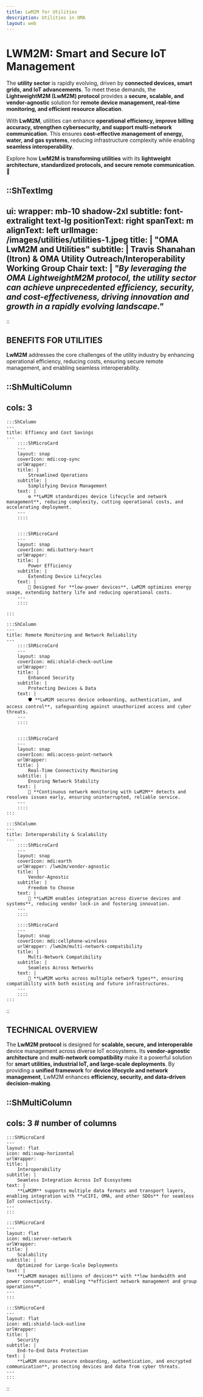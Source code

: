 ```yaml
---
title: LwM2M for Utilities
description: Utilities in OMA
layout: web
---
```

# LWM2M: Smart and Secure IoT Management

The **utility sector** is rapidly evolving, driven by **connected devices, smart grids, and IoT advancements**. To meet these demands, the **LightweightM2M (LwM2M) protocol** provides a **secure, scalable, and vendor-agnostic** solution for **remote device management, real-time monitoring, and efficient resource allocation**.  

With **LwM2M**, utilities can enhance **operational efficiency, improve billing accuracy, strengthen cybersecurity, and support multi-network communication**. This ensures **cost-effective management of energy, water, and gas systems**, reducing infrastructure complexity while enabling **seamless interoperability**.  

Explore how **LwM2M is transforming utilities** with its **lightweight architecture, standardized protocols, and secure remote communication**. 🚀  


::ShTextImg
---
ui:
    wrapper: mb-10 shadow-2xl
    subtitle: font-extralight text-lg
positionText: right
spanText: m
alignText: left
urlImage: /images/utilities/utilities-1.jpeg
title: | 
    "OMA LwM2M and Utilities"
subtitle: |
    Travis Shanahan (Itron) & OMA Utility Outreach/Interoperability Working Group Chair
text: |
    _"By leveraging the OMA LightweightM2M protocol, the utility sector can achieve unprecedented efficiency, security, and cost-effectiveness, driving innovation and growth in a rapidly evolving landscape."_ 
---
::

## BENEFITS FOR UTILITIES

__LwM2M__ addresses the core challenges of the utility industry by enhancing operational efficiency, reducing costs, ensuring secure remote management, and enabling seamless interoperability.


::ShMultiColumn
---
cols: 3
---
    :::ShColumn
    ---
    title: Effiency and Cost Savings
    ---
        ::::ShMicroCard
        ---
        layout: snap
        coverIcon: mdi:cog-sync
        urlWrapper:
        title: |
            Streamlined Operations
        subtitle: |
            Simplifying Device Management
        text: |
            ⚙️ **LwM2M standardizes device lifecycle and network management**, reducing complexity, cutting operational costs, and accelerating deployment.
        ---
        ::::


        ::::ShMicroCard
        ---
        layout: snap
        coverIcon: mdi:battery-heart
        urlWrapper: 
        title: |
            Power Efficiency
        subtitle: |
            Extending Device Lifecycles
        text: |
            🔋 Designed for **low-power devices**, LwM2M optimizes energy usage, extending battery life and reducing operational costs.
        ---
        ::::

    :::

    :::ShColumn
    ---
    title: Remote Monitoring and Network Reliability
    ---
        ::::ShMicroCard
        ---
        layout: snap
        coverIcon: mdi:shield-check-outline
        urlWrapper:
        title: |
            Enhanced Security
        subtitle: |
            Protecting Devices & Data
        text: |
            🛡️ **LwM2M secures device onboarding, authentication, and access control**, safeguarding against unauthorized access and cyber threats.
        ---
        ::::


        ::::ShMicroCard
        ---
        layout: snap
        coverIcon: mdi:access-point-network
        urlWrapper: 
        title: |
            Real-Time Connectivity Monitoring
        subtitle: |
            Ensuring Network Stability
        text: |
            📡 **Continuous network monitoring with LwM2M** detects and resolves issues early, ensuring uninterrupted, reliable service.
        ---
        ::::
    :::

    :::ShColumn
    ---
    title: Interoperability & Scalability
    ---
        ::::ShMicroCard
        ---
        layout: snap
        coverIcon: mdi:earth
        urlWrapper: /lwm2m/vendor-agnostic
        title: |
            Vendor-Agnostic
        subtitle: |
            Freedom to Choose
        text: |
            🔄 **LwM2M enables integration across diverse devices and systems**, reducing vendor lock-in and fostering innovation.
        ---
        ::::

        ::::ShMicroCard
        ---
        layout: snap
        coverIcon: mdi:cellphone-wireless
        urlWrapper: /lwm2m/multi-network-compatibility
        title: |
            Multi-Network Compatibility
        subtitle: |
            Seamless Across Networks
        text: |
            📶 **LwM2M works across multiple network types**, ensuring compatibility with both existing and future infrastructures.
        ---
        ::::
    :::

::

## TECHNICAL OVERVIEW

The **LwM2M protocol** is designed for **scalable, secure, and interoperable** device management across diverse IoT ecosystems. Its **vendor-agnostic architecture** and **multi-network compatibility** make it a powerful solution for **smart utilities, industrial IoT, and large-scale deployments**. By providing a **unified framework** for **device lifecycle and network management**, LwM2M enhances **efficiency, security, and data-driven decision-making**.

::ShMultiColumn
---
cols: 3 # number of columns
---

    :::ShMicroCard 
    ---
    layout: flat
    icon: mdi:swap-horizontal
    urlWrapper:
    title: |
        Interoperability
    subtitle: |
        Seamless Integration Across IoT Ecosystems
    text: | 
        **LwM2M** supports multiple data formats and transport layers, enabling integration with **uCIFI, OMA, and other SDOs** for seamless IoT connectivity.
    ---
    :::

    :::ShMicroCard 
    ---
    layout: flat
    icon: mdi:server-network
    urlWrapper:
    title: |
        Scalability
    subtitle: |
        Optimized for Large-Scale Deployments
    text: | 
        **LwM2M manages millions of devices** with **low bandwidth and power consumption**, enabling **efficient network management and group operations**.
    ---
    :::

    :::ShMicroCard 
    ---
    layout: flat
    icon: mdi:shield-lock-outline
    urlWrapper:
    title: |
        Security
    subtitle: |
        End-to-End Data Protection
    text: | 
        **LwM2M ensures secure onboarding, authentication, and encrypted communication**, protecting devices and data from cyber threats.
    ---
    :::

::
